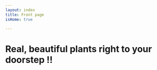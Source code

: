 ```yaml
---
layout: index
title: Front page
isHome: true

---
```

# Real, beautiful plants right to your doorstep !!
